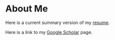 # About Me

Here is a current summary version of my [resume](files/MarshallDaveyResume.pdf).

Here is a link to my [Google Scholar](https://scholar.google.com/citations?user=aUHQkJMAAAAJ&hl=en) page.
